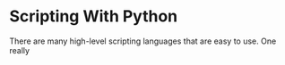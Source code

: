 # Scripting With Python

There are many high-level scripting languages that are easy to use. One really

